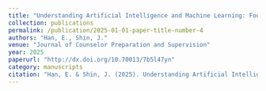 ```yaml
---
title: "Understanding Artificial Intelligence and Machine Learning: Foundational Concepts for Counselor Education"
collection: publications
permalink: /publication/2025-01-01-paper-title-number-4
authors: "Han, E., Shin, J."
venue: "Journal of Counselor Preparation and Supervision"
year: 2025
paperurl: "http://dx.doi.org/10.70013/7b5l47yn"
category: manuscripts
citation: "Han, E. & Shin, J. (2025). Understanding Artificial Intelligence and Machine Learning: Foundational Concepts for Counselor Education. Journal of Counselor Preparation and Supervision, 19(3), 1-15. http://dx.doi.org/10.70013/7b5l47yn"
---
```

